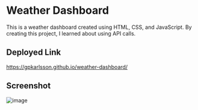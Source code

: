 # Weather Dashboard
This is a weather dashboard created using HTML, CSS, and JavaScript. By creating this project, I learned about using API calls.

## Deployed Link
https://gpkarlsson.github.io/weather-dashboard/

## Screenshot
![image](https://user-images.githubusercontent.com/114494147/211688010-ee9aafeb-1e2b-45d0-9bb9-f40730216704.png)

